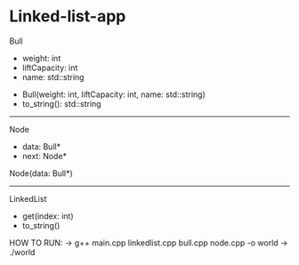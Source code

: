 # Linked-list-app
Bull
 - weight: int
 - liftCapacity: int
 - name: std::string

 + Bull(weight: int, liftCapacity: int, name: std::string)
 + to_string(): std::string
 ----

Node
 - data: Bull*
 - next: Node*

 Node(data: Bull*)

 -------

LinkedList
 
 + get(index: int)
 + to_string()

 HOW TO RUN:
 -> g++ main.cpp linkedlist.cpp bull.cpp node.cpp -o world
 -> ./world